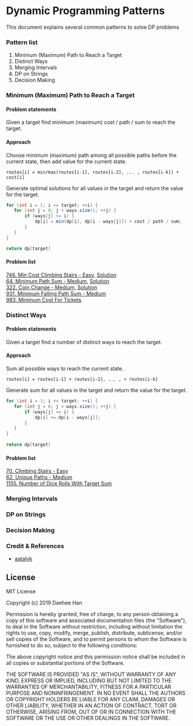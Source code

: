 Dynamic Programming Patterns
===================================
This document explains several common patterns to solve DP problems

### Pattern list
1. Minimum (Maximum) Path to Reach a Target
2. Distinct Ways
3. Merging Intervals
4. DP on Strings
5. Decision Making

### Minimum (Maximum) Path to Reach a Target

#### Problem statements
Given a target find minimum (maximum) cost / path / sum to reach the target.

#### Approach
Choose minimum (maximum) path among all possible paths before the current state, then add value for the current state.

    routes[i] = min/max(routes[i-1], routes[i-2], ... , routes[i-k]) + cost[i]

Generate optimal solutions for all values in the target and return the value for the target.

```java
for (int i = 1; i <= target; ++i) {
   for (int j = 0; j < ways.size(); ++j) {
       if (ways[j] <= i) {
           dp[i] = min(dp[i], dp[i - ways[j]]) + cost / path / sum;
       }
   }
}

return dp[target]
```
#### Problem list
[746. Min Cost Climbing Stairs - Easy][2], [Solution][3]\
[64. Minimum Path Sum - Medium][4], [Solution][5]\
[322. Coin Change - Medium][6], [Solution][7]\
[931. Minimum Falling Path Sum - Medium][8]\
[983. Minimum Cost For Tickets][9]

### Distinct Ways

#### Problem statements
Given a target find a number of distinct ways to reach the target.

#### Approach
Sum all possible ways to reach the current state.

    routes[i] = routes[i-1] + routes[i-2], ... , + routes[i-k]

Generate sum for all values in the target and return the value for the target.

```java
for (int i = 1; i <= target; ++i) {
   for (int j = 0; j < ways.size(); ++j) {
       if (ways[j] <= i) {
           dp[i] += dp[i - ways[j]];
       }
   }
}
 
return dp[target]
```

#### Problem list
[70. Climbing Stairs - Easy][10]\
[62. Unique Paths - Medium][11]\
[1155. Number of Dice Rolls With Target Sum][12]


### Merging Intervals

### DP on Strings

### Decision Making


### Credit & References
* [aatalyk][1]


License
-------
MIT License

Copyright (c) 2019 Daehee Han

Permission is hereby granted, free of charge, to any person obtaining a copy
of this software and associated documentation files (the "Software"), to deal
in the Software without restriction, including without limitation the rights
to use, copy, modify, merge, publish, distribute, sublicense, and/or sell
copies of the Software, and to permit persons to whom the Software is
furnished to do so, subject to the following conditions:

The above copyright notice and this permission notice shall be included in all
copies or substantial portions of the Software.

THE SOFTWARE IS PROVIDED "AS IS", WITHOUT WARRANTY OF ANY KIND, EXPRESS OR
IMPLIED, INCLUDING BUT NOT LIMITED TO THE WARRANTIES OF MERCHANTABILITY,
FITNESS FOR A PARTICULAR PURPOSE AND NONINFRINGEMENT. IN NO EVENT SHALL THE
AUTHORS OR COPYRIGHT HOLDERS BE LIABLE FOR ANY CLAIM, DAMAGES OR OTHER
LIABILITY, WHETHER IN AN ACTION OF CONTRACT, TORT OR OTHERWISE, ARISING FROM,
OUT OF OR IN CONNECTION WITH THE SOFTWARE OR THE USE OR OTHER DEALINGS IN THE
SOFTWARE.

[1]: https://leetcode.com/discuss/general-discussion/458695/dynamic-programming-patterns
[2]: https://leetcode.com/problems/min-cost-climbing-stairs/
[3]: https://github.com/booknara/playground/blob/master/src/main/java/com/booknara/problem/dp/MinCostClimbStairs.java
[4]: https://leetcode.com/problems/minimum-path-sum/
[5]: https://github.com/booknara/playground/blob/master/src/main/java/com/booknara/problem/dp/MinimumPathSum.java
[6]: https://leetcode.com/problems/coin-change/
[7]: https://github.com/booknara/playground/blob/master/src/main/java/com/booknara/problem/dp/CoinChange.java
[8]: https://leetcode.com/problems/minimum-falling-path-sum/
[9]: https://leetcode.com/problems/minimum-cost-for-tickets/
[10]: https://leetcode.com/problems/climbing-stairs/
[11]: https://leetcode.com/problems/unique-paths/
[12]: https://leetcode.com/problems/number-of-dice-rolls-with-target-sum/ 
